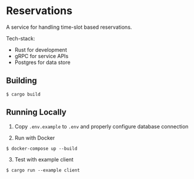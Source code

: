 # Reservations

A service for handling time-slot based reservations.

Tech-stack:
- Rust for development
- gRPC for service APIs
- Postgres for data store

## Building
```
$ cargo build
```

## Running Locally

1. Copy `.env.example` to `.env` and properly configure database connection

2. Run with Docker
```
$ docker-compose up --build
```

3. Test with example client
```
$ cargo run --example client
```
